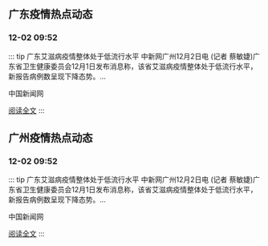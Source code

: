 
## 广东疫情热点动态

  
### 12-02 09:52
::: tip 广东艾滋病疫情整体处于低流行水平
中新网广州12月2日电 (记者 蔡敏婕)广东省卫生健康委员会12月1日发布消息称，该省艾滋病疫情整体处于低流行水平，新报告病例数呈现下降态势。...

中国新闻网

[阅读全文](https://view.inews.qq.com/a/20241202A023R900?uid=101705948131&chlid=_qqnews_custom_search_pictext)
:::


## 广州疫情热点动态

  
### 12-02 09:52
::: tip 广东艾滋病疫情整体处于低流行水平
中新网广州12月2日电 (记者 蔡敏婕)广东省卫生健康委员会12月1日发布消息称，该省艾滋病疫情整体处于低流行水平，新报告病例数呈现下降态势。...

中国新闻网

[阅读全文](https://view.inews.qq.com/a/20241202A023R900?uid=101705948131&chlid=_qqnews_custom_search_pictext)
:::

